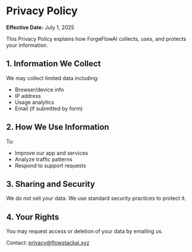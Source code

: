 # Privacy Policy

**Effective Date:** July 1, 2025

This Privacy Policy explains how ForgeFlowAI collects, uses, and protects your information.

## 1. Information We Collect
We may collect limited data including:
- Browser/device info
- IP address
- Usage analytics
- Email (if submitted by form)

## 2. How We Use Information
To:
- Improve our app and services
- Analyze traffic patterns
- Respond to support requests

## 3. Sharing and Security
We do not sell your data. We use standard security practices to protect it.

## 4. Your Rights
You may request access or deletion of your data by emailing us.

Contact: privacy@flowstackai.xyz
